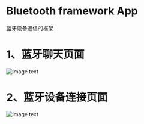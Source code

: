 # Bluetooth framework App
蓝牙设备通信的框架
# 1、蓝牙聊天页面
![Image text](https://user-images.githubusercontent.com/14296837/85028543-ccb39080-b1ad-11ea-8e6e-9eb90fa6fbc3.jpg)
# 2、蓝牙设备连接页面
![Image text](https://user-images.githubusercontent.com/14296837/85027574-a93c1600-b1ac-11ea-8765-f926015df787.jpg)
